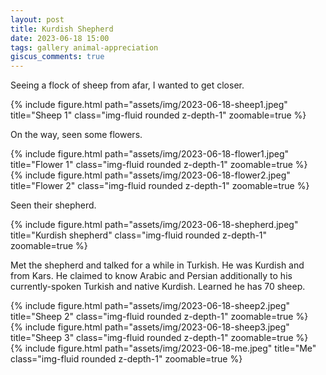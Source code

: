 ```yaml
---
layout: post
title: Kurdish Shepherd
date: 2023-06-18 15:00
tags: gallery animal-appreciation
giscus_comments: true
---
```


Seeing a flock of sheep from afar, I wanted to get closer.

<div class="row">
    <div class="col">
        {% include figure.html path="assets/img/2023-06-18-sheep1.jpeg" title="Sheep 1" class="img-fluid rounded z-depth-1" zoomable=true %}
    </div>
</div>

On the way, seen some flowers.

<div class="row">
    <div class="col">
        {% include figure.html path="assets/img/2023-06-18-flower1.jpeg" title="Flower 1" class="img-fluid rounded z-depth-1" zoomable=true %}
    </div>
    <div class="col">
        {% include figure.html path="assets/img/2023-06-18-flower2.jpeg" title="Flower 2" class="img-fluid rounded z-depth-1" zoomable=true %}
    </div>
</div>

Seen their shepherd.

<div class="row">
    <div class="col">
        {% include figure.html path="assets/img/2023-06-18-shepherd.jpeg" title="Kurdish shepherd" class="img-fluid rounded z-depth-1" zoomable=true %}
    </div>
</div>

Met the shepherd and talked for a while in Turkish. He was Kurdish and from Kars. He claimed to know Arabic and Persian additionally to his currently-spoken Turkish and native Kurdish. Learned he has 70 sheep.

<div class="row">
    <div class="col">
        {% include figure.html path="assets/img/2023-06-18-sheep2.jpeg" title="Sheep 2" class="img-fluid rounded z-depth-1" zoomable=true %}
    </div>
</div>

<div class="row">
    <div class="col">
        {% include figure.html path="assets/img/2023-06-18-sheep3.jpeg" title="Sheep 3" class="img-fluid rounded z-depth-1" zoomable=true %}
    </div>
    <div class="col">
        {% include figure.html path="assets/img/2023-06-18-me.jpeg" title="Me" class="img-fluid rounded z-depth-1" zoomable=true %}
    </div>
</div>
